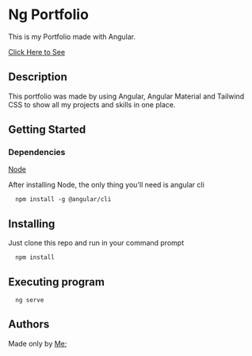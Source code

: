 # Ng Portfolio

This is my Portfolio made with Angular.

[Click Here to See](https://IronProg.github.io/ng-portfolio)

## Description

This portfolio was made by using Angular, Angular Material and Tailwind CSS to show all my projects and skills in one place.

## Getting Started
### Dependencies

[Node](https://nodejs.org/en/download "Node's Download Page")

After installing Node, the only thing you'll need is angular cli

```shell
  npm install -g @angular/cli
```

## Installing

Just clone this repo and run in your command prompt

```shell
  npm install
```

## Executing program

```shell
  ng serve
```

## Authors

Made only by [Me](https://github.com/IronProg "Go to my profile");
